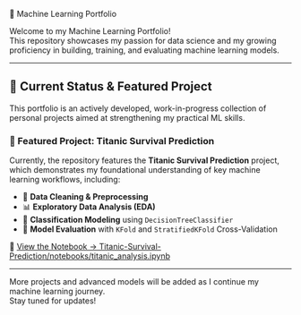 🚀 Machine Learning Portfolio

Welcome to my Machine Learning Portfolio!  
This repository showcases my passion for data science and my growing proficiency in building, training, and evaluating machine learning models.

---

## 📂 Current Status & Featured Project

This portfolio is an actively developed, work-in-progress collection of personal projects aimed at strengthening my practical ML skills.

### 🎯 Featured Project: Titanic Survival Prediction
Currently, the repository features the **Titanic Survival Prediction** project, which demonstrates my foundational understanding of key machine learning workflows, including:

- 🧹 **Data Cleaning & Preprocessing**
- 📊 **Exploratory Data Analysis (EDA)**
- 🌲 **Classification Modeling** using `DecisionTreeClassifier`
- 🔁 **Model Evaluation** with `KFold` and `StratifiedKFold` Cross-Validation

🔗 [View the Notebook → Titanic-Survival-Prediction/notebooks/titanic_analysis.ipynb](./Titanic-Survival-Prediction/notebooks/titanic_analysis.ipynb)

---

More projects and advanced models will be added as I continue my machine learning journey.  
Stay tuned for updates!